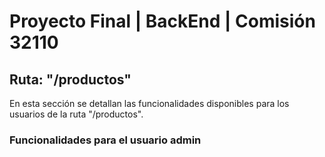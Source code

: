 # Proyecto Final | BackEnd | Comisión 32110

## Ruta: "/productos"

En esta sección se detallan las funcionalidades disponibles para los usuarios de la ruta "/productos".

### Funcionalidades para el usuario admin